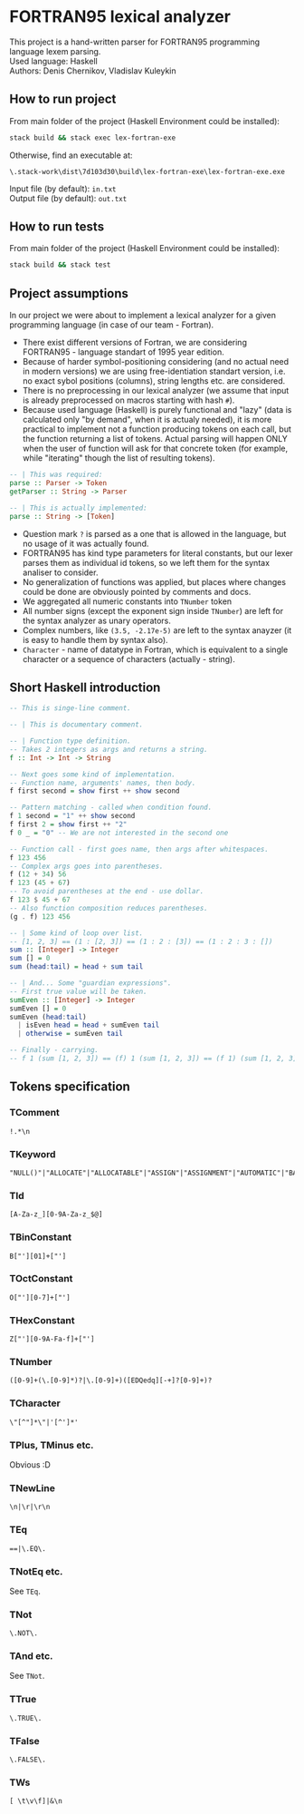 # FORTRAN95 lexical analyzer
This project is a hand-written parser for FORTRAN95 programming language lexem parsing.\
Used language: Haskell\
Authors: Denis Chernikov, Vladislav Kuleykin
## How to run project
From main folder of the project (Haskell Environment could be installed):
```bash
stack build && stack exec lex-fortran-exe
```
Otherwise, find an executable at:
```
\.stack-work\dist\7d103d30\build\lex-fortran-exe\lex-fortran-exe.exe
```
Input file (by default): `in.txt`\
Output file (by default): `out.txt`
## How to run tests
From main folder of the project (Haskell Environment could be installed):
```bash
stack build && stack test
```
## Project assumptions
In our project we were about to implement a lexical analyzer for a given programming language (in case of our team - Fortran).
* There exist different versions of Fortran, we are considering FORTRAN95 - language standart of 1995 year edition.
* Because of harder symbol-positioning considering (and no actual need in modern versions) we are using free-identiation standart version, i.e. no exact sybol positions (columns), string lengths etc. are considered.
* There is no preprocessing in our lexical analyzer (we assume that input is already preprocessed on macros starting with hash `#`).
* Because used language (Haskell) is purely functional and "lazy" (data is calculated only "by demand", when it is actualy needed), it is more practical to implement not a function producing tokens on each call, but the function returning a list of tokens. Actual parsing will happen ONLY when the user of function will ask for that concrete token (for example, while "iterating" though the list of resulting tokens).
```Haskell
-- | This was required:
parse :: Parser -> Token
getParser :: String -> Parser

-- | This is actually implemented:
parse :: String -> [Token]
```
* Question mark `?` is parsed as a one that is allowed in the language, but no usage of it was actually found.
* FORTRAN95 has kind type parameters for literal constants, but our lexer parses them as individual id tokens, so we left them for the syntax analiser to consider.
* No generalization of functions was applied, but places where changes could be done are obviously pointed by comments and docs.
* We aggregated all numeric constants into `TNumber` token
* All number signs (except the exponent sign inside `TNumber`) are left for the syntax analyzer as unary operators.
* Complex numbers, like `(3.5, -2.17e-5)` are left to the syntax anayzer (it is easy to handle them by syntax also).
* `Character` - name of datatype in Fortran, which is equivalent to a single character or a sequence of characters (actually - string).
## Short Haskell introduction
```Haskell
-- This is singe-line comment.

-- | This is documentary comment.

-- | Function type definition.
-- Takes 2 integers as args and returns a string.
f :: Int -> Int -> String

-- Next goes some kind of implementation.
-- Function name, arguments' names, then body.
f first second = show first ++ show second

-- Pattern matching - called when condition found.
f 1 second = "1" ++ show second
f first 2 = show first ++ "2"
f 0 _ = "0" -- We are not interested in the second one

-- Function call - first goes name, then args after whitespaces.
f 123 456
-- Complex args goes into parentheses.
f (12 + 34) 56
f 123 (45 + 67)
-- To avoid parentheses at the end - use dollar.
f 123 $ 45 + 67
-- Also function composition reduces parentheses.
(g . f) 123 456

-- | Some kind of loop over list.
-- [1, 2, 3] == (1 : [2, 3]) == (1 : 2 : [3]) == (1 : 2 : 3 : [])
sum :: [Integer] -> Integer
sum [] = 0
sum (head:tail) = head + sum tail

-- | And... Some "guardian expressions".
-- First true value will be taken.
sumEven :: [Integer] -> Integer
sumEven [] = 0
sumEven (head:tail)
  | isEven head = head + sumEven tail
  | otherwise = sumEven tail

-- Finally - carrying.
-- f 1 (sum [1, 2, 3]) == (f) 1 (sum [1, 2, 3]) == (f 1) (sum [1, 2, 3])
```
## Tokens specification
### TComment
```regex
!.*\n
```
### TKeyword
```regex
"NULL()"|"ALLOCATE"|"ALLOCATABLE"|"ASSIGN"|"ASSIGNMENT"|"AUTOMATIC"|"BACKSPACE"|"BLOCK"|"CALL"|"CASE"|"CHARACTER"|"CLOSE"|"COMMON"|"COMPLEX"|"CONTAINS"|"CONTINUE"|"CYCLE"|"DATA"|"DEALLOCATE"|"DEFAULT"|"DIMENSION"|"DO"|"DOUBLE"|"ELEMENTAL"|"ELSE"|"ELSEIF"|"ELSEWHERE"|"END"|"ENDDO"|"ENDIF"|"ENDFILE"|"ENTRY"|"EQUIVALENCE"|"EXIT"|"EXTERNAL"|"FORALL"|"FORMAT"|"FUNCTION"|"GO"|"GOTO"|"IOLENGTH"|"IF"|"IMPLICIT"|"IN"|"INCLUDE"|"INOUT"|"INTEGER"|"INTENT"|"INTERFACE"|"INTRINSIC"|"INQUIRE"|"KIND"|"LEN"|"LOGICAL"|"MODULE"|"NAMELIST"|"NONE"|"NULLIFY"|"ONLY"|"OPEN"|"OPERATOR"|"OPTIONAL"|"OUT"|"PARAMETER"|"PAUSE"|"POINTER"|"PRECISION"|"PRINT"|"PRIVATE"|"PROCEDURE"|"PROGRAM"|"PUBLIC"|"PURE"|"REAL"|"READ"|"RECURSIVE"|"RESULT"|"RETURN"|"REWIND"|"SAVE"|"SELECT"|"SEQUENCE"|"SOMETYPE"|"SQRT"|"STAT"|"STOP"|"SUBROUTINE"|"TARGET"|"TO"|"THEN"|"TYPE"|"UNIT"|"USE"|"VOLATILE"|"WHERE"|"WHILE"|"WRITE"|"null()"|"allocate"|"allocatable"|"assign"|"assignment"|"automatic"|"backspace"|"block"|"call"|"case"|"character"|"close"|"common"|"complex"|"contains"|"continue"|"cycle"|"data"|"deallocate"|"default"|"dimension"|"do"|"double"|"elemental"|"else"|"elseif"|"elsewhere"|"end"|"enddo"|"endif"|"endfile"|"entry"|"equivalence"|"exit"|"external"|"forall"|"format"|"function"|"go"|"goto"|"iolength"|"if"|"implicit"|"in"|"include"|"inout"|"integer"|"intent"|"interface"|"intrinsic"|"inquire"|"kind"|"len"|"logical"|"module"|"namelist"|"none"|"nullify"|"only"|"open"|"operator"|"optional"|"out"|"parameter"|"pause"|"pointer"|"precision"|"print"|"private"|"procedure"|"program"|"public"|"pure"|"real"|"read"|"recursive"|"result"|"return"|"rewind"|"save"|"select"|"sequence"|"sometype"|"sqrt"|"stat"|"stop"|"subroutine"|"target"|"to"|"then"|"type"|"unit"|"use"|"volatile"|"where"|"while"|"write"
```
### TId
```regex
[A-Za-z_][0-9A-Za-z_$@]
```
### TBinConstant
```regex
B["'][01]+["']
```
### TOctConstant
```regex
O["'][0-7]+["']
```
### THexConstant
```regex
Z["'][0-9A-Fa-f]+["']
```
### TNumber
```regex
([0-9]+(\.[0-9]*)?|\.[0-9]+)([EDQedq][-+]?[0-9]+)?
```
### TCharacter
```regex
\"[^"]*\"|'[^']*'
```
### TPlus, TMinus etc.
Obvious :D
### TNewLine
```regex
\n|\r|\r\n
```
### TEq
```regex
==|\.EQ\.
```
### TNotEq etc.
See `TEq`.
### TNot
```regex
\.NOT\.
```
### TAnd etc.
See `TNot`.
### TTrue
```regex
\.TRUE\.
```
### TFalse
```regex
\.FALSE\.
```
### TWs
```regex
[ \t\v\f]|&\n
```
